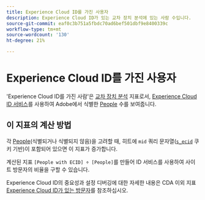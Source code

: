 ```yaml
---
title: Experience Cloud ID를 가진 사용자
description: Experience Cloud ID가 있는 교차 장치 분석에 있는 사람 수입니다.
source-git-commit: eaf0c3b751a5fbdc70ad6bef501dbf9e8400339c
workflow-type: tm+mt
source-wordcount: '130'
ht-degree: 21%

---
```


# Experience Cloud ID를 가진 사용자

&#39;Experience Cloud ID를 가진 사람&#39;은 [교차 장치 분석](../cda/overview.md) 지표로서, [Experience Cloud ID 서비스](https://experienceleague.adobe.com/docs/id-service/using/home.html?lang=ko-KR)를 사용하여 Adobe에서 식별한 [People](people.md) 수를 보여줍니다.

## 이 지표의 계산 방법

각 [People](people.md)(식별되거나 식별되지 않음)을 고려할 때, 히트에 `mid` 쿼리 문자열([`s_ecid`](https://experienceleague.adobe.com/docs/core-services/interface/ec-cookies/cookies-analytics.html?lang=ko-KR) 쿠키 기반)이 포함되어 있으면 이 지표가 증가합니다.

계산된 지표 `[People with ECID] ÷ [People]`를 만들어 ID 서비스를 사용하여 사이트 방문자의 비율을 구할 수 있습니다.

Experience Cloud ID의 중요성과 설정 디버깅에 대한 자세한 내용은 CDA 이외 지표 [Experience Cloud ID가 있는 방문자](visitors-with-ecid.md)를 참조하십시오.
